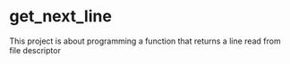 # get_next_line
This project is about programming a function that returns a line read from file descriptor
